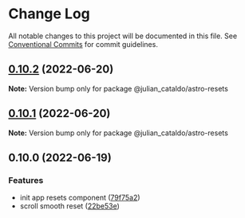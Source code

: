 # Change Log

All notable changes to this project will be documented in this file.
See [Conventional Commits](https://conventionalcommits.org) for commit guidelines.

## [0.10.2](https://github.com/JulianCataldo/astro/compare/@julian_cataldo/astro-resets@0.10.1...@julian_cataldo/astro-resets@0.10.2) (2022-06-20)

**Note:** Version bump only for package @julian_cataldo/astro-resets





## [0.10.1](https://github.com/JulianCataldo/astro/compare/@julian_cataldo/astro-resets@0.10.0...@julian_cataldo/astro-resets@0.10.1) (2022-06-20)

**Note:** Version bump only for package @julian_cataldo/astro-resets





## 0.10.0 (2022-06-19)


### Features

* init app resets component ([79f75a2](https://github.com/JulianCataldo/astro/commit/79f75a2628017f62316e363c3ed9bfac8c078f11))
* scroll smooth reset ([22be53e](https://github.com/JulianCataldo/astro/commit/22be53ec7711d3529ef8372f2bb463f909d7792d))
